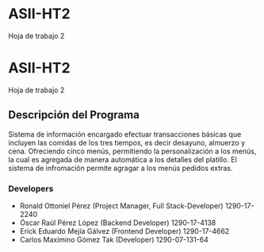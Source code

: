 # ASII-HT2
Hoja de trabajo 2

# ASII-HT2
Hoja de trabajo 2

## Descripción del Programa
Sistema de información encargado efectuar transacciones básicas que incluyen las comidas de los tres tiempos, es decir desayuno, almuerzo y cena. Ofreciendo cinco menús, permitiendo la personalización a los menús, la cual es agregada de manera automática a los detalles del platillo. El sistema de infromación permite agragar a los menús pedidos extras.

### Developers 
- Ronald Ottoniel Pérez (Project Manager, Full Stack-Developer)        1290-17-2240
- Óscar Raúl Pérez López (Backend Developer)                           1290-17-4138
- Erick Eduardo Mejía Gálvez (Frontend Developer)                      1290-17-4662
- Carlos Maximino Gómez Tak  (Developer)                               1290-07-131-64
